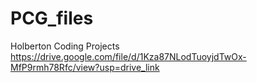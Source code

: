 # PCG_files
Holberton Coding Projects
https://drive.google.com/file/d/1Kza87NLodTuoyjdTwOx-MfP9rmh78Rfc/view?usp=drive_link
